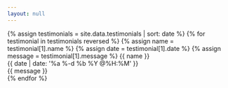 ```yaml
---
layout: null
---
```

{% assign testimonials = site.data.testimonials | sort: date %}
{% for testimonial in testimonials reversed %}
  {% assign name = testimonial[1].name %}
  {% assign date = testimonial[1].date %}
  {% assign message = testimonial[1].message %}
  {{ name }}<br>
  {{ date | date: '%a %-d %b %Y @%H:%M' }}<br>
  {{ message }}<br>
{% endfor %}
